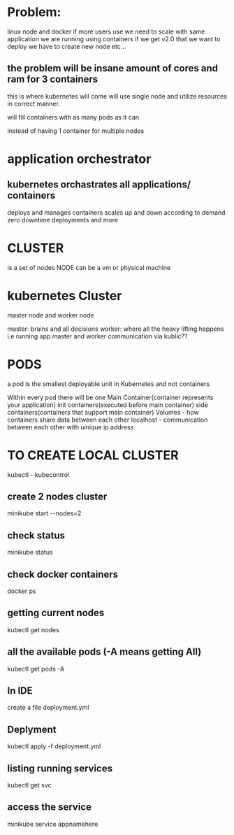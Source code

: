 # Problem:
linux node and docker if more users use we need to scale with same application we are running using containers
if we get v2.0 that we want to deploy we have to create new node etc...

## the problem will be insane amount of cores and ram for 3 containers

this is where kubernetes will come
will use single node and utilize resources in correct manner.

will fill containers with as many pods as it can

instead of having 1 container for multiple nodes

# application orchestrator

## kubernetes orchastrates all applications/ containers

deploys and manages containers
scales up and down according to demand
zero downtime deployments
and more

# CLUSTER
is a set of nodes
NODE can be a vm or physical machine

# kubernetes Cluster
master node and worker node

master: brains and all decisions
worker: where all the heavy lifting happens i.e running app
master and worker communication via kublic??

# PODS
 a pod is the smallest deployable unit in Kubernetes and not containers

Within every pod there will be one Main Container(container represents your application)
init containers(executed before main container)
side containers(containers that support main container)
Volumes - how containers share data between each other
localhost - communication between each other with uinique ip address




# TO CREATE LOCAL CLUSTER

kubectl - kubecontrol

## create 2 nodes cluster 

minikube start --nodes=2

## check status 

minikube status

## check docker containers

docker ps

## getting current nodes

kubectl get nodes

## all the available pods (-A means getting All)

kubectl get pods -A


## In IDE

create a file deployment.yml

## Deplyment

kubectl apply -f deployment.yml

## listing running services

kubectl get svc

## access the service 

minikube service appnamehere